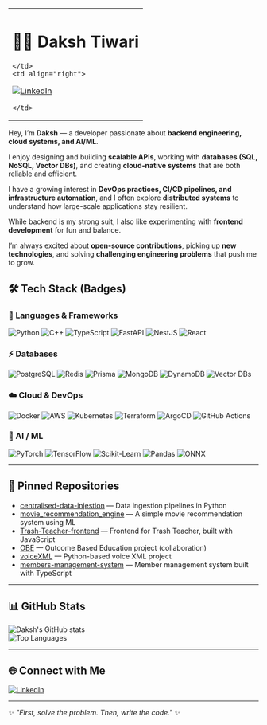 <table width="100%">
  <tr>
    <td align="left">
      
# 👨‍💻 Daksh Tiwari  

    </td>
    <td align="right">

[![LinkedIn](https://img.shields.io/badge/LinkedIn-0A66C2?logo=linkedin&logoColor=white)](https://www.linkedin.com/in/daksh-tiwari-219583222/)

    </td>
  </tr>
</table>


Hey, I’m **Daksh** — a developer passionate about **backend engineering, cloud systems, and AI/ML**.  

I enjoy designing and building **scalable APIs**, working with **databases (SQL, NoSQL, Vector DBs)**, and creating **cloud-native systems** that are both reliable and efficient.  

I have a growing interest in **DevOps practices, CI/CD pipelines, and infrastructure automation**, and I often explore **distributed systems** to understand how large-scale applications stay resilient.  

While backend is my strong suit, I also like experimenting with **frontend development** for fun and balance.  

I’m always excited about **open-source contributions**, picking up **new technologies**, and solving **challenging engineering problems** that push me to grow.  


## 🛠️ Tech Stack (Badges)  

### 🚀 Languages & Frameworks  
![Python](https://img.shields.io/badge/Python-3776AB?logo=python&logoColor=white)
![C++](https://img.shields.io/badge/C++-00599C?logo=c%2B%2B&logoColor=white)
![TypeScript](https://img.shields.io/badge/TypeScript-3178C6?logo=typescript&logoColor=white)
![FastAPI](https://img.shields.io/badge/FastAPI-009688?logo=fastapi&logoColor=white)
![NestJS](https://img.shields.io/badge/NestJS-E0234E?logo=nestjs&logoColor=white)
![React](https://img.shields.io/badge/React-20232A?logo=react&logoColor=61DAFB)

### ⚡ Databases  
![PostgreSQL](https://img.shields.io/badge/PostgreSQL-4169E1?logo=postgresql&logoColor=white)
![Redis](https://img.shields.io/badge/Redis-DC382D?logo=redis&logoColor=white)
![Prisma](https://img.shields.io/badge/Prisma-2D3748?logo=prisma&logoColor=white)
![MongoDB](https://img.shields.io/badge/MongoDB-47A248?logo=mongodb&logoColor=white)
![DynamoDB](https://img.shields.io/badge/DynamoDB-4053D6?logo=amazondynamodb&logoColor=white)
![Vector DBs](https://img.shields.io/badge/Vector%20DBs-FF6F00?logo=apache&logoColor=white)

### ☁️ Cloud & DevOps  
![Docker](https://img.shields.io/badge/Docker-2496ED?logo=docker&logoColor=white)
![AWS](https://img.shields.io/badge/AWS-FF9900?logo=amazonaws&logoColor=white)
![Kubernetes](https://img.shields.io/badge/Kubernetes-326CE5?logo=kubernetes&logoColor=white)
![Terraform](https://img.shields.io/badge/Terraform-7B42BC?logo=terraform&logoColor=white)
![ArgoCD](https://img.shields.io/badge/ArgoCD-EF7B4D?logo=argo&logoColor=white)
![GitHub Actions](https://img.shields.io/badge/GitHub_Actions-2088FF?logo=github-actions&logoColor=white)

### 🤖 AI / ML  
![PyTorch](https://img.shields.io/badge/PyTorch-EE4C2C?logo=pytorch&logoColor=white)
![TensorFlow](https://img.shields.io/badge/TensorFlow-FF6F00?logo=tensorflow&logoColor=white)
![Scikit-Learn](https://img.shields.io/badge/Scikit--Learn-F7931E?logo=scikitlearn&logoColor=white)
![Pandas](https://img.shields.io/badge/Pandas-150458?logo=pandas&logoColor=white)
![ONNX](https://img.shields.io/badge/ONNX-005CED?logo=onnx&logoColor=white)

---
## 📌 Pinned Repositories  

- [centralised-data-injestion](https://github.com/your-username/centralised-data-injestion) — Data ingestion pipelines in Python  
- [movie_recommendation_engine](https://github.com/your-username/movie_recommendation_engine) — A simple movie recommendation system using ML  
- [Trash-Teacher-frontend](https://github.com/your-username/Trash-Teacher-frontend) — Frontend for Trash Teacher, built with JavaScript  
- [OBE](https://github.com/Bhaveshgitstar/OBE) — Outcome Based Education project (collaboration)  
- [voiceXML](https://github.com/your-username/voiceXML) — Python-based voice XML project  
- [members-management-system](https://github.com/your-username/members-management-system) — Member management system built with TypeScript

---

## 📊 GitHub Stats  

![Daksh's GitHub stats](https://github-readme-stats.vercel.app/api?username=daksh2916&show_icons=true&theme=tokyonight&cache_seconds=864000)  
![Top Languages](https://github-readme-stats.vercel.app/api/top-langs/?username=daksh2916&layout=compact&theme=tokyonight&cache_seconds=864000)  

---

## 🌐 Connect with Me  

[![LinkedIn](https://img.shields.io/badge/LinkedIn-0A66C2?logo=linkedin&logoColor=white)](https://www.linkedin.com/in/daksh-tiwari-219583222/)  

---

✨ _"First, solve the problem. Then, write the code."_ ✨










